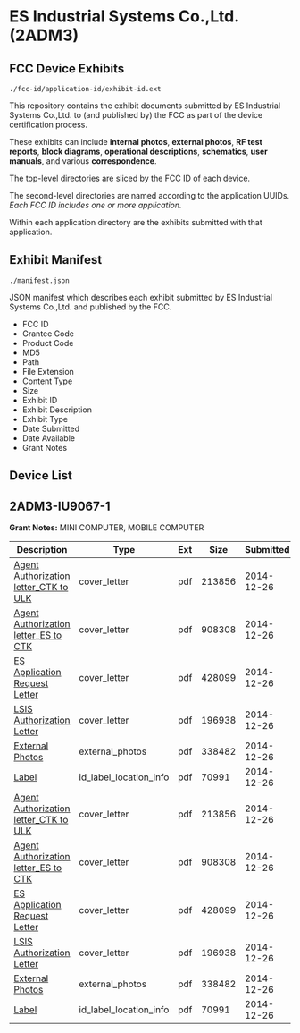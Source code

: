 # ES Industrial Systems Co.,Ltd. (2ADM3)
## FCC Device Exhibits

```
./fcc-id/application-id/exhibit-id.ext
```

This repository contains the exhibit documents submitted by ES Industrial Systems Co.,Ltd. to (and published by) the FCC as part of the device certification process.

These exhibits can include **internal photos**, **external photos**, **RF test reports**, **block diagrams**, **operational descriptions**, **schematics**, **user manuals**, and various **correspondence**.

The top-level directories are sliced by the FCC ID of each device.

The second-level directories are named according to the application UUIDs. *Each FCC ID includes one or more application.*

Within each application directory are the exhibits submitted with that application. 

## Exhibit Manifest

```
./manifest.json
```

JSON manifest which describes each exhibit submitted by ES Industrial Systems Co.,Ltd. and published by the FCC.

- FCC ID
- Grantee Code
- Product Code
- MD5
- Path
- File Extension
- Content Type
- Size
- Exhibit ID
- Exhibit Description
- Exhibit Type
- Date Submitted
- Date Available
- Grant Notes

## Device List
## 2ADM3-IU9067-1
**Grant Notes:** MINI COMPUTER, MOBILE COMPUTER

| Description | Type | Ext | Size | Submitted | Available |
| ----------- | ---- | --- | ---- | --------- | --------- |
| [Agent Authorization letter_CTK to ULK](2ADM3-IU9067-1/447717548a6bc8725023e505ce9dd34a/2485395.pdf) | cover_letter | pdf | 213856 | 2014-12-26 | 2014-12-26 |
| [Agent Authorization letter_ES to CTK](2ADM3-IU9067-1/447717548a6bc8725023e505ce9dd34a/2485396.pdf) | cover_letter | pdf | 908308 | 2014-12-26 | 2014-12-26 |
| [ES Application Request Letter](2ADM3-IU9067-1/447717548a6bc8725023e505ce9dd34a/2485397.pdf) | cover_letter | pdf | 428099 | 2014-12-26 | 2014-12-26 |
| [LSIS Authorization Letter](2ADM3-IU9067-1/447717548a6bc8725023e505ce9dd34a/2485398.pdf) | cover_letter | pdf | 196938 | 2014-12-26 | 2014-12-26 |
| [External Photos](2ADM3-IU9067-1/447717548a6bc8725023e505ce9dd34a/2485399.pdf) | external_photos | pdf | 338482 | 2014-12-26 | 2014-12-26 |
| [Label](2ADM3-IU9067-1/447717548a6bc8725023e505ce9dd34a/2485400.pdf) | id_label_location_info | pdf | 70991 | 2014-12-26 | 2014-12-26 |
| [Agent Authorization letter_CTK to ULK](2ADM3-IU9067-1/ec7d3d02c85a3ef6e120b1cffbabbb29/2485395.pdf) | cover_letter | pdf | 213856 | 2014-12-26 | 2014-12-26 |
| [Agent Authorization letter_ES to CTK](2ADM3-IU9067-1/ec7d3d02c85a3ef6e120b1cffbabbb29/2485396.pdf) | cover_letter | pdf | 908308 | 2014-12-26 | 2014-12-26 |
| [ES Application Request Letter](2ADM3-IU9067-1/ec7d3d02c85a3ef6e120b1cffbabbb29/2485397.pdf) | cover_letter | pdf | 428099 | 2014-12-26 | 2014-12-26 |
| [LSIS Authorization Letter](2ADM3-IU9067-1/ec7d3d02c85a3ef6e120b1cffbabbb29/2485398.pdf) | cover_letter | pdf | 196938 | 2014-12-26 | 2014-12-26 |
| [External Photos](2ADM3-IU9067-1/ec7d3d02c85a3ef6e120b1cffbabbb29/2485399.pdf) | external_photos | pdf | 338482 | 2014-12-26 | 2014-12-26 |
| [Label](2ADM3-IU9067-1/ec7d3d02c85a3ef6e120b1cffbabbb29/2485400.pdf) | id_label_location_info | pdf | 70991 | 2014-12-26 | 2014-12-26 |
